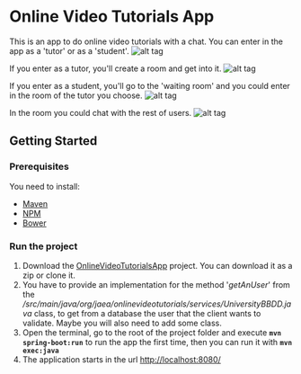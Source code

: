 # Online Video Tutorials App
This is an app to do online video tutorials with a chat. You can enter in the app as a 'tutor' or as a 'student'.
![alt tag](https://github.com/Echeverrias/OnlineVideoTutorials/blob/1.0.x/src/main/resources/img/OVT%20-%20login.png)

If you enter as a tutor, you'll create a room and get into it.
![alt tag](https://github.com/Echeverrias/OnlineVideoTutorials/blob/1.0.x/src/main/resources/img/OVT%20-%20room.png)

If you enter as a student, you'll go to the 'waiting room' and you could enter in the room of the tutor you choose.
![alt tag](https://github.com/Echeverrias/OnlineVideoTutorials/blob/1.0.x/src/main/resources/img/OVT%20-%20waiting%20room.png)

In the room you could chat with the rest of users.
![alt tag](https://github.com/Echeverrias/OnlineVideoTutorials/blob/1.0.x/src/main/resources/img/OVT%20-%20room%20chat.png)


## Getting Started
### Prerequisites
You need to install:

- [Maven](http://maven.apache.org/install.html)
- [NPM](https://docs.npmjs.com/getting-started/installing-node)
- [Bower](https://bower.io/#install-bower)


### Run the project
1. Download the [OnlineVideoTutorialsApp](https://github.com/Echeverrias/OnlineVideoTutorials/tree/1.0.x) project. You can download it as a zip or clone it.
2. You have to provide an implementation for the method '*getAnUser*' from the */src/main/java/org/jaea/onlinevideotutorials/services/UniversityBBDD.java* class, to get from a database the user that the client wants to validate. Maybe you will also need to add some class.
3. Open the terminal, go to the root of the project folder and execute **`mvn spring-boot:run`** to run the app the first time, then you can run it with **`mvn exec:java`**
4. The application starts in the url [http://localhost:8080/](http://localhost:8080/)



